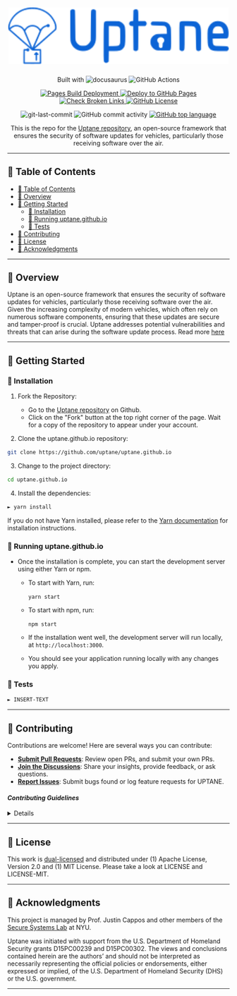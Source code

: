 <div align="center">
  <h1 align="center">
    <img src="https://github.com/uptane/uptane.github.io/blob/main/static/img/uptane-logo.svg" width="500" />
  </h1>
  <p align="center">
    Built with <img src="https://img.shields.io/badge/docusaurus-231F20.svg?style=flat-square&logo=docusaurus&logoColor=Green" alt="docusaurus" />
    <img src="https://img.shields.io/badge/GitHub%20Actions-2088FF.svg?style=flat-square&logo=GitHub-Actions&logoColor=white" alt="GitHub Actions" />
  </p>
  <p align="center">
    <a href="https://github.com/uptane/uptane.github.io/actions/workflows/pages/pages-build-deployment/badge.svg">
      <img src="https://github.com/uptane/uptane.github.io/actions/workflows/pages/pages-build-deployment/badge.svg" alt="Pages Build Deployment" />
    </a>
    <a href="https://github.com/uptane/uptane.github.io/actions/workflows/deploy.yml/badge.svg">
      <img src="https://github.com/uptane/uptane.github.io/actions/workflows/deploy.yml/badge.svg" alt="Deploy to GitHub Pages" />
    </a>
    <a href="https://github.com/uptane/uptane.github.io/actions?query=workflow%3ACheck%20Broken%20Links">
      <img src="https://github.com/uptane/uptane.github.io/workflows/Check%20Broken%20Links/badge.svg" alt="Check Broken Links" />
    </a>
    <a href="https://github.com/uptane/uptane.github.io">
      <img src="https://img.shields.io/badge/License-Apache%202.0%20%2F%20MIT-blue.svg" alt="GitHub License" />
    </a>
  </p>
  <p align="center">
    <img src="https://img.shields.io/github/last-commit/uptane/uptane.github.io?style=flat-square&color=5D6D7E" alt="git-last-commit" />
    <img src="https://img.shields.io/github/commit-activity/m/uptane/uptane.github.io?style=flat-square&color=5D6D7E" alt="GitHub commit activity" />
    <a href="https://github.com/uptane/uptane.github.io">
      <img src="https://img.shields.io/github/languages/top/uptane/uptane.github.io?style=flat-square&color=5D6D7E&logo=HTML5" alt="GitHub top language" />
    </a>
  </p>
  <p align="center">
    This is the repo for the <a href="https://github.com/uptane/uptane.github.io">Uptane repository</a>, an open-source framework that ensures the security of software updates for vehicles, particularly those receiving software over the air.
  </p>
</div>

---

## 📖 Table of Contents

- [📖 Table of Contents](#-table-of-contents)
- [📍 Overview](#-overview)
- [🚀 Getting Started](#-getting-started)
  - [🔧 Installation](#-installation)
  - [🤖 Running uptane.github.io](#-running-uptane.github.io)
  - [🧪 Tests](#-tests)
- [🤝 Contributing](#-contributing)
- [📄 License](#-license)
- [👏 Acknowledgments](#-acknowledgments)

---

## 📍 Overview

Uptane is an open-source framework that ensures the security of software updates for vehicles, particularly those receiving software over the air.
Given the increasing complexity of modern vehicles, which often rely on numerous software components, ensuring that these updates are secure and tamper-proof is crucial.
Uptane addresses potential vulnerabilities and threats that can arise during the software update process. Read more [here](https://uptane.github.io/learn-more/getting-started)

---

## 🚀 Getting Started

### 🔧 Installation

1. Fork the Repository:  
   - Go to the [Uptane repository](https://github.com/uptane/uptane.github.io) on Github.
   - Click on the "Fork" button at the top right corner of the page. Wait for a copy of the repository to appear under your account.

2. Clone the uptane.github.io repository:

```sh
git clone https://github.com/uptane/uptane.github.io
```

3. Change to the project directory:

```sh
cd uptane.github.io
```

4. Install the dependencies:

```sh
► yarn install
```

If you do not have Yarn installed, please refer to the [Yarn documentation](https://classic.yarnpkg.com/en/docs) for installation instructions.

### 🤖 Running uptane.github.io

- Once the installation is complete, you can start the development server using either Yarn or npm.
  - To start with Yarn, run:

     ```yarn start```

  - To start with npm, run:

     ```npm start```

  - If the installation went well, the development server will run locally, at ```http://localhost:3000```.
  - You should see your application running locally with any changes you apply.

### 🧪 Tests

```sh
► INSERT-TEXT
```

---

## 🤝 Contributing

Contributions are welcome! Here are several ways you can contribute:

- **[Submit Pull Requests](https://github.com/uptane/uptane.github.io/blob/main/CONTRIBUTING.md)**: Review open PRs, and submit your own PRs.
- **[Join the Discussions](https://github.com/uptane/uptane.github.io/discussions)**: Share your insights, provide feedback, or ask questions.
- **[Report Issues](https://github.com/uptane/uptane.github.io/issues)**: Submit bugs found or log feature requests for UPTANE.

#### *Contributing Guidelines*

<details closed>

1. **Fork the Repository**: Start by forking the project repository to your GitHub account.
2. **Clone Locally**: Clone the forked repository to your local machine using a Git client.

   ```sh
   git clone <your-forked-repo-url>
   ```

3. **Create a New Branch**: Always work on a new branch, giving it a descriptive name.

   ```sh
   git checkout -b new-feature-x
   ```

4. **Make Your Changes**: Develop and test your changes locally.
5. **Commit Your Changes**: Commit with a clear and concise message describing your updates.

   ```sh
   git commit -m 'Implemented new feature x.'
   ```

6. **Push to GitHub**: Push the changes to your forked repository.

   ```sh
   git push origin new-feature-x
   ```

7. **Submit a Pull Request**: Create a PR against the original project repository. Clearly describe the changes and their motivations.

Once your PR is reviewed and approved, it will be merged into the main branch.

</details>

---

## 📄 License

This work is [dual-licensed](https://en.wikipedia.org/wiki/Multi-licensing) and
distributed under (1) Apache License, Version 2.0 and (1) MIT License.  Please
take a look at LICENSE and LICENSE-MIT.

---

## 👏 Acknowledgments

This project is managed by Prof. Justin Cappos and other members of the [Secure Systems Lab](https://ssl.engineering.nyu.edu/) at NYU.

Uptane was initiated with support from the U.S. Department of Homeland Security grants D15PC00239 and D15PC00302. The views and conclusions contained herein are the authors’ and should not be interpreted as necessarily representing the official policies or endorsements, either expressed or implied, of the U.S. Department of Homeland Security (DHS) or the U.S. government.

---

